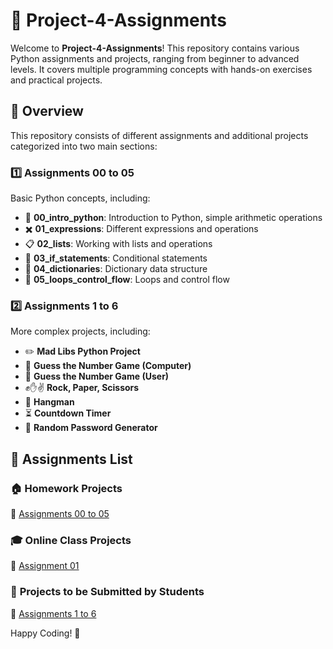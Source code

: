 
# 🚀 Project-4-Assignments

Welcome to **Project-4-Assignments**! This repository contains various Python assignments and projects, ranging from beginner to advanced levels. It covers multiple programming concepts with hands-on exercises and practical projects.

## 📌 Overview
This repository consists of different assignments and additional projects categorized into two main sections:

### 1️⃣ Assignments 00 to 05
Basic Python concepts, including:
- 🐍 **00_intro_python**: Introduction to Python, simple arithmetic operations
- ✖️ **01_expressions**: Different expressions and operations
- 📋 **02_lists**: Working with lists and operations
- 🔀 **03_if_statements**: Conditional statements
- 📖 **04_dictionaries**: Dictionary data structure
- 🔁 **05_loops_control_flow**: Loops and control flow

### 2️⃣ Assignments 1 to 6
More complex projects, including:
- ✏️ **Mad Libs Python Project**
- 🎯 **Guess the Number Game (Computer)**
- 🎯 **Guess the Number Game (User)**
- ✊✋✌️ **Rock, Paper, Scissors**
- 🎩 **Hangman**
- ⏳ **Countdown Timer**
- 🔑 **Random Password Generator**

## 📂 Assignments List

### 🏠 **Homework Projects**
📎 [Assignments 00 to 05](https://github.com/panaversity/learn-modern-ai-python/tree/main/PROJECTS/homework_projects)

### 🎓 **Online Class Projects**
📎 [Assignment 01](https://github.com/panaversity/learn-modern-ai-python/tree/main/PROJECTS/online_class_projects)

### 📝 **Projects to be Submitted by Students**
📎 [Assignments 1 to 6](https://github.com/panaversity/learn-modern-ai-python/blob/main/PROJECTS/projects_to_be_submitted_by_students/readme.md)



Happy Coding! 🚀
